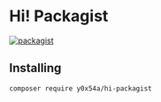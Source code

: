 # Hi! Packagist
[![packagist](https://img.shields.io/packagist/v/y0x54a/hi-packagist)](https://packagist.org/packages/y0x54a/hi-packagist)

## Installing
```sh
composer require y0x54a/hi-packagist
```